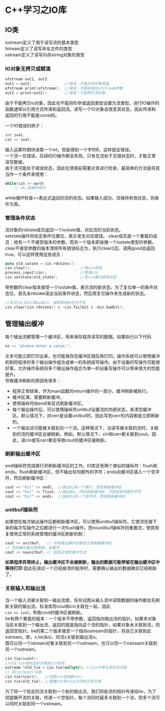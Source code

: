 # C++学习之IO库



## IO类  
iostream定义了用于读写流的基本类型  
fstream定义了读写命名文件的类型  
sstream定义了读写内存string对象的类型  

### IO对象无拷贝或赋值  
```CPP
ofstream out1, out2;
out1 = out2;               //错误：不能对流对象赋值
ofstream print(ofstream);  //错误：不能初始化ofstream参数
out2 = print(out2);        //错误：不能拷贝流对象
```
由于不能拷贝io对象，因此也不能将形参或返回类型设置为流类型。进行IO操作的函数通常以引用方式传递和返回流。读写一个IO对象会改变其状态，因此传递和返回的引用不能是const的。  


一个IO错误的例子：
```cpp
int ival;
cin >> ival;
```
输入运算符期待读取一个int，但是得到一个字符B，这样就会错误。   
一个流一旦错误，后续的IO操作都会失败。只有在流处于无错状态时，才能正常读写数据。  
由于流可能处于错误状态，因此在使用前需要对其进行检查，最简单的方法是将其当作一个条件来使用：
```cpp
while(cin >> word)
    // ok,读操作成功
```
while循环检查>>表达式返回的流的状态。如果输入成功，流保持有效状态，则条件为真。  

### 管理条件状态
流对象的rdstate成员返回一个iostate值，对应流的当前状态。   
setstate操作将给定条件位置位，表示发生对应错误。 
clear成员是一个重载的成员：他有一个不接受版本的参数，而另一个版本即诶搜一个iostate类型的参数。clear不接受参数的版本清除所有错误标志为，执行clear()后，调用good会返回true。可以这样使用这些成员：
```cpp
auto old_satate = cin.rdstate();
cin.clear();                      //使cin有效
process_input(cin);               //使用cin
cin.setstate(old_state);          //将cin置为原有状态
```
带参数的clear版本接受一个iostate值，表示流的新状态。为了复位单一的条件状态位，首先永rdstate读出当前条件状态，然后用复位操作来生成新的状态。  
```cpp
//复位failbit和badbit，保持其他标志位不变
cin.clear(cin.rdstate() & ~cin.failbit & ~bin.badbit);
```

## 管理输出缓冲  
每个输出流都管理一个缓冲区，用来保存程序读写的数据。如果执行以下代码
```cpp
os << "please enter a value:";
```
文本可能立即打印出来，也可能保存在缓冲区随后再打印。操作系统可以使用缓冲机制将程序的多个输出操作组合成单一的系统级写操作。由于设备的写操作可能很好事，允许操作系统将多个输出操作组合为单一的设备写操作可以带来很大的性能提升。  
导致缓冲刷新的原因有很多： 
- 程序正常结束，作为main函数的return操作的一部分，缓冲刷新被执行。  
- 缓冲区满，需要刷新缓冲。  
- 使用操纵符如endl来显式刷新缓冲区。  
- 每个输出操作后，可以使用操纵符unitbuf设置流的内部状态，来清空缓冲区。默认情况下，对cerr是设置unitbuf的，因此写到cerr的内容都是立即刷新的。  
- 一个输出流可能被关联到另一个流。这种情况下，当读写被关联的流时，关联到的流的缓冲区会被刷新。例如，默认情况下，cin和cerr都关联到cout。因此，读cin或写cerr都会导致cout的缓冲区被刷新。  

### 刷新输出缓冲区  
endl操纵符完成换行并刷新缓冲区的工作。IO库还有两个类似的操纵符：flush和ends。flush刷新缓冲区，但不输出任何额外的字符；ends向缓冲区插入一个空字符，然后刷新缓冲区： 
```cpp
cout << "hi!" << endl;  //输出hi和一个换行，然后刷新缓冲区 
cout << "hi!" << flush; //输出和i，然后刷新缓冲区，不附加任何额外字符
cout << "hi!" << ends;  //输出hi和一个空字符，然后刷新缓冲区
```

### unitbuf操纵符  
如果想在每次输出操作后都刷新缓冲区，可以使用unitbuf操纵符。它使流在接下来的每次写操作之后都进行一次flush操作，而nounitbuf操纵符则重置流，使其恢复使用正常的系统管理的缓冲区刷新机制：  
```cpp
cout << unitbuf;   // 所有输出操作后都会立即刷新缓冲区
// 任何输出都立即刷新，无缓冲
cout << nounitbuf; // 回到正常的缓冲方式
```
**如果程序异常终止，输出缓冲区不会被刷新，输出的数据可能停留在输出缓冲区中等待打印**  因此在调试一个已经崩溃的程序时，需要确认输出的数据确实已经刷新了。 

### 关联输入和输出流  
当一个输入流被关联到一输出流使，任何试图从输入流中读取数据的操作都会先刷新关联的输出流。标准库将cout和cin关联在一起，因此  
`cin >> ival;`
导致cout的缓冲区被刷新。   
tie有两个重载的版本：一个版本不带参数，返回指向输出流的指针。如果本对象当前关联到一个输出流，返回的就是指向这个流的指针，如果对象未关联到流，则返回空指针。tie的第二个版本接受一个指向ostream的指针，将自己关联到此ostream。即，x.tie(&o)，将流x关联到输出流o。  
既可以将一个istream对象关联到另一个ostream，也可以将一个ostreaim关联到另一个ostream。
```cpp
cin.tie(&cout);
//old_tie指向当前关联到cin的流
ostream *old_tie = cin.tie(nullptr); //cin不再与其他流关联
// 将cin与cerr关联
cin.tie(&cerr);   //读取cin会刷新cerr
cin.tie(old_tie); //重建cin和cout之间的正常关联
```
为了将一个给定的流关联到一个新的输出流，我们将新流的指针传递给tie，为了彻底解开流的关联，传递一个空指针。每个流同时最多关联到一个流，但多个流可以同时关联到同一个ostream。




























